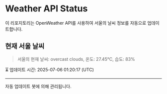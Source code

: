 
# Weather API Status

이 리포지토리는 OpenWeather API를 사용하여 서울의 날씨 정보를 자동으로 업데이트합니다.

## 현재 서울 날씨
> 서울의 현재 날씨: overcast clouds, 온도: 27.45°C, 습도: 83%

⏳ 업데이트 시간: 2025-07-06 01:20:17 (UTC)

---
자동 업데이트 봇에 의해 관리됩니다.
